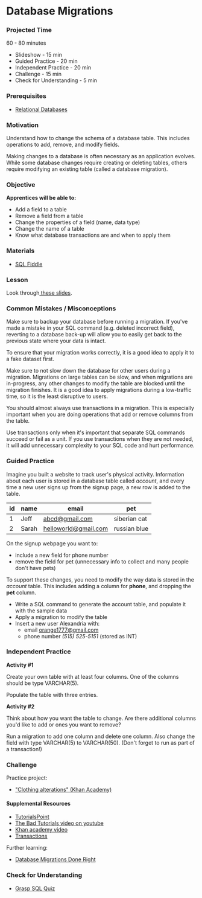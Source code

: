 # Database Migrations

### Projected Time
60 - 80 minutes

- Slideshow - 15 min
- Guided Practice - 20 min
- Independent Practice - 20 min
- Challenge - 15 min
- Check for Understanding - 5 min

### Prerequisites

- [Relational Databases](/databases/relational-databases.md)

### Motivation

Understand how to change the schema of a database table. This includes operations to add, remove, and modify fields.

Making changes to a database is often necessary as an application evolves. While some database changes require creating or deleting tables, others require modifying an existing table (called a database migration).

### Objective

**Apprentices will be able to:**
- Add a field to a table
- Remove a field from a table
- Change the properties of a field (name, data type)
- Change the name of a table
- Know what database transactions are and when to apply them

### Materials
- [SQL Fiddle](http://sqlfiddle.com)

### Lesson
Look through[ these slides](https://docs.google.com/presentation/d/118Fg5gaMPJBQdZV8n9dcAiYLyX5BseVUcJ1fSANdm4E/edit#slide=id.g4032745045_0_3).

### Common Mistakes / Misconceptions

Make sure to backup your database before running a migration. If you've made a mistake in your SQL command (e.g. deleted incorrect field), reverting to a database back-up will allow you to easily get back to the previous state where your data is intact.

To ensure that your migration works correctly, it is a good idea to apply it to a fake dataset first.

Make sure to not slow down the database for other users during a migration. Migrations on large tables can be slow, and when migrations are in-progress, any other changes to modify the table are blocked until the migration finishes. It is a good idea to apply migrations during a low-traffic time, so it is the least disruptive to users.

You should almost always use transactions in a migration. This is especially important when you are doing operations that add or remove columns from the table.


Use transactions only when it's important that separate SQL commands succeed or fail as a unit. If you use transactions when they are not needed, it will add unnecessary complexity to your SQL code and hurt performance.

### Guided Practice
Imagine you built a website to track user's physical activity. Information about each user is stored in a database table called *account*, and every time a new user signs up from the signup page, a new row is added to the table.

| id  | name  | email  | pet  |
|---|---|---|---|
| 1  | Jeff  | abcd@gmail.com  | siberian cat  |
| 2  | Sarah  | helloworld@gmail.com  | russian blue  |

On the signup webpage you want to:
- include a new field for phone number
- remove the field for pet (unnecessary info to collect and many people don't have pets)

To support these changes, you need to modify the way data is stored in the *account* table. This includes adding a column for **phone**, and dropping the **pet** column.

- Write a SQL command to generate the account table, and populate it with the sample data
- Apply a migration to modify the table
- Insert a new user Alexandria with:
  - email orange1777@gmail.com
  - phone number *(515) 525-5151* (stored as INT)

### Independent Practice
**Activity #1**

Create your own table with at least four columns. One of the columns should be type VARCHAR(5).

 Populate the table with three entries.

**Activity #2**

Think about how you want the table to change. Are there additional columns you'd like to add or ones you want to remove?

Run a migration to add one column and delete one column. Also change the field with type VARCHAR(5) to VARCHAR(50). (Don't forget to run as part of a transaction!)

### Challenge

Practice project:
- ["Clothing alterations" (Khan Academy)](https://www.khanacademy.org/computing/computer-programming/sql/modifying-databases-with-sql/p/challenge-clothing-alterations)

#### Supplemental Resources

- [TutorialsPoint](https://www.tutorialspoint.com/sql/sql-alter-command.htm)
- [The Bad Tutorials video on youtube](https://www.youtube.com/watch?v=vDr2DZeU5mY)
- [Khan academy video](https://www.khanacademy.org/computing/computer-programming/sql/modifying-databases-with-sql/p/altering-tables-after-creation)
- [Transactions](https://www.postgresql.org/docs/9.6/static/tutorial-transactions.html)

Further learning:
- [Database Migrations Done Right](http://www.brunton-spall.co.uk/post/2014/05/06/database-migrations-done-right/)

### Check for Understanding

- [Grasp SQL Quiz](https://www.graspsql.com/sql-tutorial/administer/sql-alter-table-quiz/)
